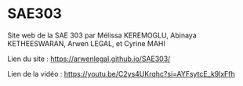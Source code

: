 # SAE303
Site web de la SAE 303 par Mélissa KEREMOGLU, Abinaya KETHEESWARAN, Arwen LEGAL, et Cyrine MAHI

Lien du site : https://arwenlegal.github.io/SAE303/

Lien de la vidéo : https://youtu.be/C2ys4UKrqhc?si=AYFsytcE_k9lxFfh
